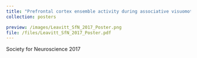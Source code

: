 ```yaml
---
title: "Prefrontal cortex ensemble activity during associative visuomotor rule learning in primates"
collection: posters

preview: /images/Leavitt_SfN_2017_Poster.png
file: /files/Leavitt_SfN_2017_Poster.pdf
---
```


Society for Neuroscience 2017
